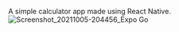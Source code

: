 A simple calculator app made using React Native.
![Screenshot_20211005-204456_Expo Go](https://user-images.githubusercontent.com/62887792/136064042-0aff7b90-7fba-442c-a7ef-8a5b8aa539d1.jpg)
